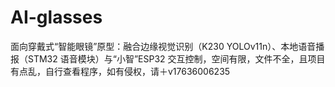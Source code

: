 # AI-glasses
面向穿戴式“智能眼镜”原型：融合边缘视觉识别（K230 YOLOv11n）、本地语音播报（STM32 语音模块）与“小智”ESP32 交互控制，空间有限，文件不全，且项目有点乱，自行查看程序，如有侵权，请＋v17636006235
